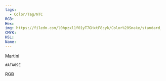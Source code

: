 ```yaml
---
tags:
  - Color/Tag/NTC
RGB:
Hex:
img: https://filedn.com/l0hpzxl1f01yT7GHxtF8cyk/Color%20Snake/standard_csv_to_svg/%23/AFA09E.svg
CMYK:
HSL:
Name:
---
```

Martini
```palette
#AFA09E
```
RGB
